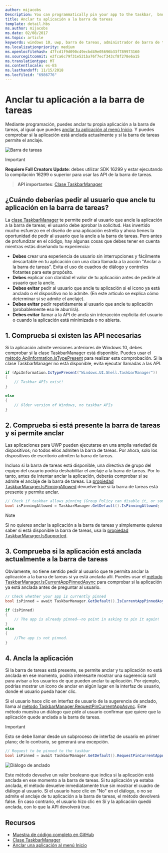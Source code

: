 ```yaml
---
author: mijacobs
Description: You can programmatically pin your app to the taskbar,  bnd you can check if it's currently pinned.
title: Anclar tu aplicación a la barra de tareas
template: detail.hbs
ms.author: mijacobs
ms.date: 02/08/2017
ms.topic: article
keywords: windows 10, uwp, barra de tareas, administrador de barra de tareas, anclar a la barra de tareas, icono principal
ms.localizationpriority: medium
ms.openlocfilehash: 47fcd1f9d090c49ecbd49e05696b33f789973160
ms.sourcegitcommit: e2fca6c79f31e521ba76f7ecf343cf8f278e6a15
ms.translationtype: MT
ms.contentlocale: es-ES
ms.lasthandoff: 11/15/2018
ms.locfileid: "6986776"
---
```

# <a name="pin-your-app-to-the-taskbar"></a>Anclar tu aplicación a la barra de tareas

Mediante programación, puedes anclar tu propia aplicación a la barra de tareas, al igual que puedes [anclar tu aplicación al menú Inicio](tiles-and-notifications/primary-tile-apis.md). Y puedes comprobar si la aplicación está anclada actualmente y si la barra de tareas permite el anclaje. 

![Barra de tareas](images/taskbar/taskbar.png)

> [!IMPORTANT]
> **Requiere Fall Creators Update**: debes utilizar SDK 16299 y estar ejecutando la compilación 16299 o superior para usar las API de la barra de tareas.

> **API importantes**: [Clase TaskbarManager](https://docs.microsoft.com/uwp/api/windows.ui.shell.taskbarmanager) 


## <a name="when-should-you-ask-the-user-to-pin-your-app-to-the-taskbar"></a>¿Cuándo deberías pedir al usuario que ancle tu aplicación en la barra de tareas? 

La [clase TaskbarManager](https://docs.microsoft.com/uwp/api/windows.ui.shell.taskbarmanager) te permite pedir al usuario que ancle la aplicación a la barra de tareas; el usuario debe aprobar la solicitud. Has invertido mucho esfuerzo en el diseño de una aplicación estrella y ahora tienes la oportunidad de pedir al usuario que la ancle a la barra de tareas. Pero antes de profundizar en el código, hay algunas cosas que debes tener en cuenta mientras estás diseñando tu experiencia:

* **Debes** crear una experiencia de usuario sin interrupciones y fácilmente descartable en tu aplicación con una clara llamada a la acción "Anclar a la barra de tareas". Evita el uso de cuadros de diálogo y controles flotantes para este propósito. 
* **Debes** explicar con claridad el valor de tu aplicación antes de pedirle al usuario que la ancle.
* **Debes evitar** pedir al usuario que ancle tu aplicación si el icono ya está anclado o el dispositivo no lo admite. (En este artículo se explica cómo determinar si se admite el anclaje).
* **Debes evitar** pedir repetidamente al usuario que ancle tu aplicación (probablemente eso le aburrirá).
* **Debes evitar** llamar a la API de ancla sin interacción explícita del usuario o cuando la aplicación está minimizada o no abierta.


## <a name="1-check-whether-the-required-apis-exist"></a>1. Comprueba si existen las API necesarias

Si la aplicación admite versiones anteriores de Windows 10, debes comprobar si la clase TaskbarManager está disponible. Puedes usar el [método ApiInformation.IsTypePresent](https://docs.microsoft.com/en-us/uwp/api/windows.foundation.metadata.apiinformation#Windows_Foundation_Metadata_ApiInformation_IsTypePresent_System_String_) para realizar esta comprobación. Si la clase TaskbarManager no está disponible, evita ejecutar llamadas a las API.

```csharp
if (ApiInformation.IsTypePresent("Windows.UI.Shell.TaskbarManager"))
{
    // Taskbar APIs exist!
}

else
{
    // Older version of Windows, no taskbar APIs
}
```


## <a name="2-check-whether-taskbar-is-present-and-allows-pinning"></a>2. Comprueba si está presente la barra de tareas y si permite anclar

Las aplicaciones para UWP pueden ejecutarse en una amplia variedad de dispositivos; no todos ellos admiten la barra de tareas. Por ahora, solo los dispositivos de escritorio admiten la barra de tareas. 

Incluso si la barra de tareas está disponible, una directiva de grupo del equipo del usuario podría deshabilitar el anclaje a la barra de tareas. Por lo tanto, antes de intentar anclar la aplicación, deberás comprobar si se admite el anclaje de la barra de tareas. La [propiedad TaskbarManager.IsPinningAllowed](https://docs.microsoft.com/uwp/api/windows.ui.shell.taskbarmanager.IsPinningAllowed) devuelve true si la barra de tareas está presente y permite anclar. 

```csharp
// Check if taskbar allows pinning (Group Policy can disable it, or some device families don't have taskbar)
bool isPinningAllowed = TaskbarManager.GetDefault().IsPinningAllowed;
```

> [!NOTE]
> Si no quieres anclar la aplicación a la barra de tareas y simplemente quieres saber si está disponible la barra de tareas, usa la [propiedad TaskbarManager.IsSupported](https://docs.microsoft.com/uwp/api/windows.ui.shell.taskbarmanager.IsSupported).


## <a name="3-check-whether-your-app-is-currently-pinned-to-the-taskbar"></a>3. Comprueba si la aplicación está anclada actualmente a la barra de tareas

Obviamente, no tiene sentido pedir al usuario que te permita anclar la aplicación a la barra de tareas si ya está anclada allí. Puedes usar el [método TaskbarManager.IsCurrentAppPinnedAsync](https://docs.microsoft.com/uwp/api/windows.ui.shell.taskbarmanager.IsCurrentAppPinnedAsync) para comprobar si la aplicación ya está anclada antes de preguntar al usuario.

```csharp
// Check whether your app is currently pinned
bool isPinned = await TaskbarManager.GetDefault().IsCurrentAppPinnedAsync();

if (isPinned)
{
    // The app is already pinned--no point in asking to pin it again!
}
else 
{
    //The app is not pinned. 
}
```


##  <a name="4-pin-your-app"></a>4. Ancla la aplicación

Si la barra de tareas está presente, se permite anclar y tu aplicación no está anclada en ese momento, podría interesarte mostrar una sugerencia sutil para avisar a los usuarios de que pueden anclar tu aplicación. Por ejemplo, podrías mostrar un icono de anclar en algún lugar en la interfaz de usuario, donde el usuario pueda hacer clic. 

Si el usuario hace clic en interfaz de usuario de la sugerencia de anclado, llama al [método TaskbarManager.RequestPinCurrentAppAsync](https://docs.microsoft.com/uwp/api/windows.ui.shell.taskbarmanager.RequestPinCurrentAppAsync). Este método muestra un diálogo que pide al usuario confirmar que quiere que la aplicación quede anclada a la barra de tareas.

> [!IMPORTANT]
> Esto se debe llamar desde un subproceso de interfaz de usuario en primer plano; de lo contrario, se generará una excepción.

```csharp
// Request to be pinned to the taskbar
bool isPinned = await TaskbarManager.GetDefault().RequestPinCurrentAppAsync();
```

![Diálogo de anclado](images/taskbar/pin-dialog.png)

Este método devuelve un valor booleano que indica si la aplicación está anclada en ese momento a la barra de tareas. Si tu aplicación ya estaba anclada, el método devuelve inmediatamente true sin mostrar el cuadro de diálogo al usuario. Si el usuario hace clic en "No" en el diálogo, o no se admite el anclaje de tu aplicación a la barra de tareas, el método devolverá false. En caso contrario, el usuario hizo clic en Sí y la aplicación quedó anclada, con lo que la API devolverá true.


## <a name="resources"></a>Recursos

* [Muestra de código completo en GitHub](https://github.com/WindowsNotifications/quickstart-pin-to-taskbar)
* [Clase TaskbarManager](https://docs.microsoft.com/uwp/api/windows.ui.shell.taskbarmanager)
* [Anclar una aplicación al menú Inicio](tiles-and-notifications/primary-tile-apis.md)